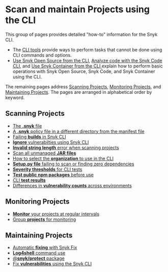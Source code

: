 # Scan and maintain Projects using the CLI

This group of pages provides detailed "how-to" information for the Snyk CLI.

* The [CLI tools](cli-tools/) provide ways to perform tasks that cannot be done using CLI commands and options.
* [Use Snyk Open Source from the CLI](use-snyk-open-source-from-the-cli/), [Analyze code with the Snyk Code CLI](using-snyk-code-from-the-cli/), and [Use Snyk Container from the CLI ](use-snyk-container-from-the-cli/)explain how to perform basic operations with Snyk Open Source, Snyk Code, and Snyk Container using the CLI.

The remaining pages address [Scanning Projects](./#scanning-projects), [Monitoring Projects](./#monitoring-projects), and [Maintaining Projects](./#maintaining-projects). The pages are arranged in alphabetical order by keyword.

## Scanning Projects

* [The **.snyk** file](../../manage-issues/policies/the-.snyk-file.md)
* [A **.snyk** policy file in a different directory from the manifest file](a-.snyk-policy-file-in-a-different-directory-from-the-manifest-file.md)
* [Failing **builds** in Snyk CLI](failing-of-builds-in-snyk-cli.md)
* [**Ignore** vulnerabilties using Snyk CLI](ignore-vulnerabilities-using-the-snyk-cli.md)
* [**Invalid string length** error when scanning projects](invalid-string-length-error-when-scanning-projects.md)
* [Scan all unmanaged **JAR files**](../test-for-vulnerabilities/scan-all-unmanaged-jar-files.md)
* [How to select the **organization** to use in the CLI](how-to-select-the-organization-to-use-in-the-cli.md)
* [**Setup.py file** failing to scan or finding zero dependencies](setup.py-file-failing-to-scan-or-finding-zero-dependencies.md)
* [**Severity thresholds** for CLI tests](set-severity-thresholds-for-cli-tests.md)
* [**Test public npm packages** before use](test-public-npm-packages-before-use.md)
* [CLI **test results**](view-cli-test-results.md)
* [Differences in **vulnerability counts** across environments](../../scan-applications/snyk-open-source/manage-vulnerabilities/differences-in-open-source-vulnerability-counts-across-environments.md)

## Monitoring Projects

* [**Monitor** your projects at regular intervals](monitor-your-projects-at-regular-intervals.md)
* [Group **projects** for monitoring](group-projects-by-branch-or-version-for-monitoring.md)

## Maintaining Projects

* [Automatic **fixing** with Snyk Fix](automatic-remediation-with-snyk-fix.md)
* [**Log4shell** command use](how-to-use-the-log4shell-command.md)
* [@**snyk/protect** package](snyk-protect-package.md)
* [Fix **vulnerabilities** using the Snyk CLI](fix-vulnerabilities-using-the-snyk-cli.md)
